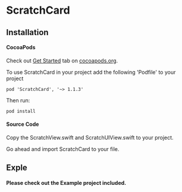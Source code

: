 # ScratchCard
## Installation

#### CocoaPods

Check out [Get Started](https://guides.cocoapods.org/using/getting-started.html) tab on [cocoapods.org](http://cocoapods.org/).

To use ScratchCard in your project add the following 'Podfile' to your project

	pod 'ScratchCard', '~> 1.1.3'

Then run:

    pod install

#### Source Code

Copy the ScratchView.swift and ScratchUIView.swift to your project.

Go ahead and import ScratchCard to your file.


Exple
----------

#### Please check out the Example project included.  
